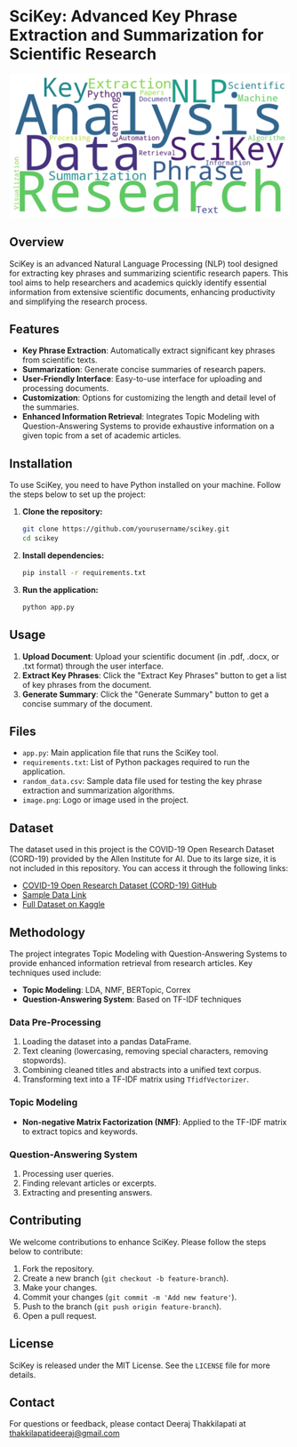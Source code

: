 # SciKey: Advanced Key Phrase Extraction and Summarization for Scientific Research

![SciKey Logo](logo.png)

## Overview

SciKey is an advanced Natural Language Processing (NLP) tool designed for extracting key phrases and summarizing scientific research papers. This tool aims to help researchers and academics quickly identify essential information from extensive scientific documents, enhancing productivity and simplifying the research process.

## Features

- **Key Phrase Extraction**: Automatically extract significant key phrases from scientific texts.
- **Summarization**: Generate concise summaries of research papers.
- **User-Friendly Interface**: Easy-to-use interface for uploading and processing documents.
- **Customization**: Options for customizing the length and detail level of the summaries.
- **Enhanced Information Retrieval**: Integrates Topic Modeling with Question-Answering Systems to provide exhaustive information on a given topic from a set of academic articles.

## Installation

To use SciKey, you need to have Python installed on your machine. Follow the steps below to set up the project:

1. **Clone the repository:**
    ```sh
    git clone https://github.com/yourusername/scikey.git
    cd scikey
    ```

2. **Install dependencies:**
    ```sh
    pip install -r requirements.txt
    ```

3. **Run the application:**
    ```sh
    python app.py
    ```

## Usage

1. **Upload Document**: Upload your scientific document (in .pdf, .docx, or .txt format) through the user interface.
2. **Extract Key Phrases**: Click the "Extract Key Phrases" button to get a list of key phrases from the document.
3. **Generate Summary**: Click the "Generate Summary" button to get a concise summary of the document.

## Files

- `app.py`: Main application file that runs the SciKey tool.
- `requirements.txt`: List of Python packages required to run the application.
- `random_data.csv`: Sample data file used for testing the key phrase extraction and summarization algorithms.
- `image.png`: Logo or image used in the project.

## Dataset

The dataset used in this project is the COVID-19 Open Research Dataset (CORD-19) provided by the Allen Institute for AI. Due to its large size, it is not included in this repository. You can access it through the following links:

- [COVID-19 Open Research Dataset (CORD-19) GitHub](https://github.com/allenai/cord19)
- [Sample Data Link](https://drive.google.com/file/d/1eClGP2AnbomBfxHWhy0nL0pw7pszglTF/view?usp=sharing)
- [Full Dataset on Kaggle](https://www.kaggle.com/datasets/allen-institute-for-ai/CORD-19-research-challenge)

## Methodology

The project integrates Topic Modeling with Question-Answering Systems to provide enhanced information retrieval from research articles. Key techniques used include:

- **Topic Modeling**: LDA, NMF, BERTopic, Correx
- **Question-Answering System**: Based on TF-IDF techniques

### Data Pre-Processing

1. Loading the dataset into a pandas DataFrame.
2. Text cleaning (lowercasing, removing special characters, removing stopwords).
3. Combining cleaned titles and abstracts into a unified text corpus.
4. Transforming text into a TF-IDF matrix using `TfidfVectorizer`.

### Topic Modeling

- **Non-negative Matrix Factorization (NMF)**: Applied to the TF-IDF matrix to extract topics and keywords.

### Question-Answering System

1. Processing user queries.
2. Finding relevant articles or excerpts.
3. Extracting and presenting answers.

## Contributing

We welcome contributions to enhance SciKey. Please follow the steps below to contribute:

1. Fork the repository.
2. Create a new branch (`git checkout -b feature-branch`).
3. Make your changes.
4. Commit your changes (`git commit -m 'Add new feature'`).
5. Push to the branch (`git push origin feature-branch`).
6. Open a pull request.

## License

SciKey is released under the MIT License. See the `LICENSE` file for more details.

## Contact

For questions or feedback, please contact Deeraj Thakkilapati at thakkilapatideeraj@gmail.com
